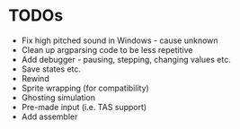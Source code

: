 # TODOs

* Fix high pitched sound in Windows - cause unknown
* Clean up argparsing code to be less repetitive
* Add debugger - pausing, stepping, changing values etc.
* Save states etc.
* Rewind
* Sprite wrapping (for compatibility)
* Ghosting simulation
* Pre-made input (i.e. TAS support)
* Add assembler
